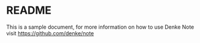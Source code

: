 # README 

This is a sample document, for more information on how to use Denke Note visit https://github.com/denke/note